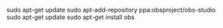 sudo apt-get update
sudo apt-add-repository ppa:obsproject/obs-studio
sudo apt-get update
sudo apt-get install obs
